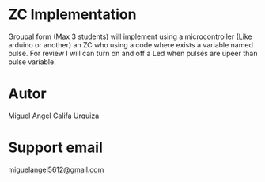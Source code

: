 # ZC Implementation

Groupal form (Max 3 students) will implement using a microcontroller (Like arduino or another) an ZC who using a code where exists a variable named pulse.
For review I will can turn on and off a Led when pulses are upeer than pulse variable.

# Autor

Miguel Angel Califa Urquiza

# Support email

miguelangel5612@gmail.com